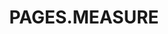 ---
title: PAGES.MEASURE
visible: true
routes:
  default: '/messwertsuche'
footer_disabled: true
content_header_disabled: true
container_body_disabled: true
---